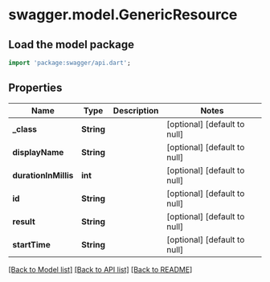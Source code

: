 # swagger.model.GenericResource

## Load the model package
```dart
import 'package:swagger/api.dart';
```

## Properties
Name | Type | Description | Notes
------------ | ------------- | ------------- | -------------
**_class** | **String** |  | [optional] [default to null]
**displayName** | **String** |  | [optional] [default to null]
**durationInMillis** | **int** |  | [optional] [default to null]
**id** | **String** |  | [optional] [default to null]
**result** | **String** |  | [optional] [default to null]
**startTime** | **String** |  | [optional] [default to null]

[[Back to Model list]](../README.md#documentation-for-models) [[Back to API list]](../README.md#documentation-for-api-endpoints) [[Back to README]](../README.md)


